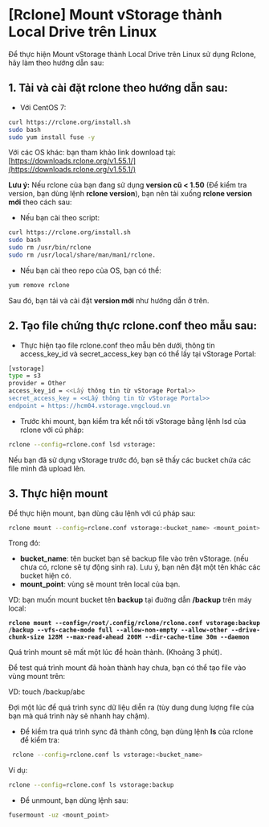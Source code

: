# \[Rclone] Mount vStorage thành Local Drive trên Linux

Để thực hiện Mount vStorage thành Local Drive trên Linux sử dụng Rclone, hãy làm theo hướng dẫn sau:

## 1. Tải và cài đặt **rclone** theo hướng dẫn sau:

* Với CentOS 7:

```bash
curl https://rclone.org/install.sh
sudo bash
sudo yum install fuse -y
```

Với các OS khác: bạn tham khảo link download tại: [https://downloads.rclone.org/v1.55.1/](https://downloads.rclone.org/v1.55.1/)

**Lưu ý:** Nếu rclone của bạn đang sử dụng **version cũ < 1.50** (Để kiểm tra version, bạn dùng lệnh **rclone version**), bạn nên tải xuống **rclone version mới** theo cách sau:

* Nếu bạn cài theo script: 

```bash
curl https://rclone.org/install.sh
sudo bash
sudo rm /usr/bin/rclone
sudo rm /usr/local/share/man/man1/rclone.
```

* Nếu bạn cài theo repo của OS, bạn có thể:

```bash
yum remove rclone
```

Sau đó, bạn tải và cài đặt **version mới** như hướng dẫn ở trên.

## 2. Tạo file chứng thực rclone.conf theo mẫu sau:

* Thực hiện tạo file rclone.conf theo mẫu bên dưới, thông tin access\_key\_id và secret\_access\_key bạn có thể lấy tại vStorage Portal:

```bash
[vstorage]
type = s3
provider = Other
access_key_id = <<Lấy thông tin từ vStorage Portal>>
secret_access_key = <<Lấy thông tin từ vStorage Portal>>
endpoint = https://hcm04.vstorage.vngcloud.vn
```

* Trước khi mount, bạn kiểm tra kết nối tới vStorage bằng lệnh lsd của rclone với cú pháp:

```bash
rclone --config=rclone.conf lsd vstorage:
```

Nếu bạn đã sử dụng vStorage trước đó, bạn sẽ thấy các bucket chứa các file mình đã upload lên.

## 3. Thực hiện mount

Để thực hiện mount, bạn dùng câu lệnh với cú pháp sau:

```bash
rclone mount --config=rclone.conf vstorage:<bucket_name> <mount_point> --vfs-cache-mode full --allow-non-empty --allow-other --drive-chunk-size 128M --max-read-ahead 200M --dir-cache-time 30m --daemon
```

Trong đó:

* **bucket\_name**: tên bucket bạn sẽ backup file vào trên vStorage. (nếu chưa có, rclone sẽ tự động sinh ra). Lưu ý, bạn nên đặt một tên khác các bucket hiện có.
* **mount\_point**: vùng sẽ mount trên local của bạn.

VD: bạn muốn mount bucket tên **backup** tại đuờng dẫn **/backup** trên máy local:

<pre class="language-bash"><code class="lang-bash"><strong>rclone mount --config=/root/.config/rclone/rclone.conf vstorage:backup /backup --vfs-cache-mode full --allow-non-empty --allow-other --drive-chunk-size 128M --max-read-ahead 200M --dir-cache-time 30m --daemon
</strong></code></pre>

Quá trình mount sẽ mất một lúc để hoàn thành. (Khoảng 3 phút).

Để test quá trình mount đã hoàn thành hay chưa, bạn có thể tạo file vào vùng mount trên:

VD: touch /backup/abc

Đợi một lúc để quá trình sync dữ liệu diễn ra (tùy dung dung lượng file của bạn mà quá trình này sẽ nhanh hay chậm).

* Để kiểm tra quá trình sync đã thành công, bạn dùng lệnh **ls** của rclone để kiểm tra:

```bash
 rclone --config=rclone.conf ls vstorage:<bucket_name>
```

Ví dụ:

```bash
rclone --config=rclone.conf ls vstorage:backup
```

* Để unmount, bạn dùng lệnh sau:

```bash
fusermount -uz <mount_point>
```

